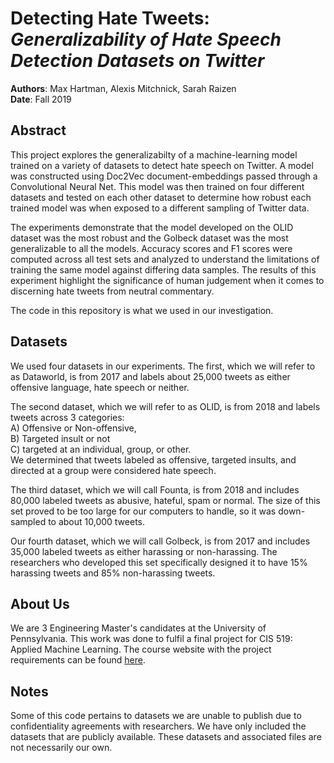 # Detecting Hate Tweets: *Generalizability of Hate Speech Detection Datasets on Twitter*

__Authors__: Max Hartman, Alexis Mitchnick, Sarah Raizen  
__Date__: Fall 2019

## Abstract
This project explores the generalizabilty of a machine-learning model trained on a variety of datasets to detect hate speech on Twitter. A model was constructed using Doc2Vec document-embeddings passed through a Convolutional Neural Net. This model was then trained on four different datasets and tested on each other dataset to determine how robust each trained model was when exposed to a different sampling of Twitter data.

The experiments demonstrate that the model developed on the OLID dataset was the most robust and the Golbeck dataset was the most generalizable to all the models. Accuracy scores and F1 scores were computed across all test sets and analyzed to understand the limitations of training the same model against differing data samples. The results of this experiment highlight the significance of human judgement when it comes to discerning hate tweets from neutral commentary.

The code in this repository is what we used in our investigation.

## Datasets
We used four datasets in our experiments. The first, which we will refer to as Dataworld, is from 2017 and labels about 25,000 tweets as either offensive language, hate speech or neither. 

The second dataset, which we will refer to as OLID, is from 2018 and labels tweets across 3 categories:  
A) Offensive or Non-offensive,  
B) Targeted insult or not  
C) targeted at an individual, group, or other.  
We determined that tweets labeled as offensive, targeted insults, and directed at a group were considered hate speech.

The third dataset, which we will call Founta, is from 2018 and includes 80,000 labeled tweets as abusive, hateful, spam or normal. The size of this set proved to be too large for our computers to handle, so it was down-sampled to about 10,000 tweets.  

Our fourth dataset, which we will call Golbeck, is from 2017 and includes 35,000 labeled tweets as either harassing or non-harassing. The researchers who developed this set specifically designed it to have 15% harassing tweets and 85% non-harassing tweets. 

## About Us
We are 3 Engineering Master's candidates at the University of Pennsylvania. This work was done to fulfil a final project for CIS 519: Applied Machine Learning. The course website with the project requirements can be found [here](https://www.seas.upenn.edu/~cis519/fall2019/project.html).

## Notes
Some of this code pertains to datasets we are unable to publish due to confidentiality agreements with researchers. We have only included the datasets that are publicly available. These datasets and associated files are not necessarily our own.
